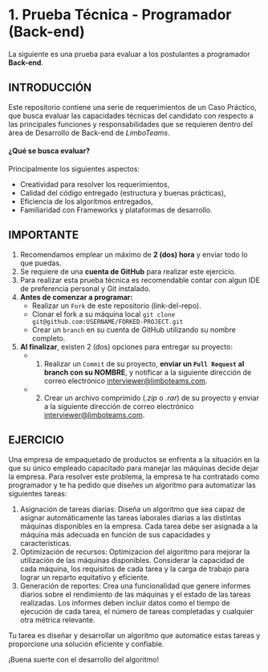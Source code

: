 # 1. Prueba Técnica - Programador (Back-end)
La siguiente es una prueba para evaluar a los postulantes a programador **Back-end**.

## INTRODUCCIÓN
Este repositorio contiene una serie de requerimientos de un Caso Práctico, que busca evaluar las capacidades técnicas del candidato con respecto a las principales funciones y responsabilidades que se requieren dentro del área de Desarrollo de Back-end de _LimboTeams_.

#### ¿Qué se busca evaluar?
Principalmente los siguientes aspectos:
* Creatividad para resolver los requerimientos,
* Calidad del código entregado (estructura y buenas prácticas),
* Eficiencia de los algoritmos entregados,
* Familiaridad con Frameworks y plataformas de desarrollo.

## IMPORTANTE
1. Recomendamos emplear un máximo de **2 (dos) hora** y enviar todo lo que puedas.
2. Se requiere de una **cuenta de GitHub** para realizar este ejercicio.
3. Para realizar esta prueba técnica es recomendable contar con algun IDE de preferencia personal y Git instalado.
4. **Antes de comenzar a programar:**
    * Realizar un `Fork` de este repositorio (link-del-repo).
    * Clonar el fork a su máquina local  `git clone git@github.com:USERNAME/FORKED-PROJECT.git`
    * Crear un `branch` en su cuenta de GitHub utilizando su nombre completo.
5. **Al finalizar**, existen 2 (dos) opciones para entregar su proyecto:
    * 1) Realizar un `Commit` de su proyecto, **enviar un `Pull Request` al branch con su NOMBRE**, y notificar a la siguiente dirección de correo electrónico  [interviewer@limboteams.com](interviewer@limboteams.com).
    * 2) Crear un archivo comprimido (_.zip_ o _.rar_) de su proyecto y enviar a la siguiente dirección de correo electrónico  [interviewer@limboteams.com](interviewer@limboteams.com).

## EJERCICIO

Una empresa de empaquetado de productos se enfrenta a la situación en la que su único empleado capacitado para manejar las máquinas decide dejar la empresa. Para resolver este problema, la empresa te ha contratado como programador y te ha pedido que diseñes un algoritmo para automatizar las siguientes tareas:

1. Asignación de tareas diarias: Diseña un algoritmo que sea capaz de asignar automáticamente las tareas laborales diarias a las distintas máquinas disponibles en la empresa. Cada tarea debe ser asignada a la máquina más adecuada en función de sus capacidades y características.
2. Optimización de recursos: Optimizacion del algoritmo para mejorar la utilización de las máquinas disponibles. Considerar la capacidad de cada máquina, los requisitos de cada tarea y la carga de trabajo para lograr un reparto equitativo y eficiente.
3. Generación de reportes: Crea una funcionalidad que genere informes diarios sobre el rendimiento de las máquinas y el estado de las tareas realizadas. Los informes deben incluir datos como el tiempo de ejecución de cada tarea, el número de tareas completadas y cualquier otra métrica relevante.

Tu tarea es diseñar y desarrollar un algoritmo que automatice estas tareas y proporcione una solución eficiente y confiable.

¡Buena suerte con el desarrollo del algoritmo!